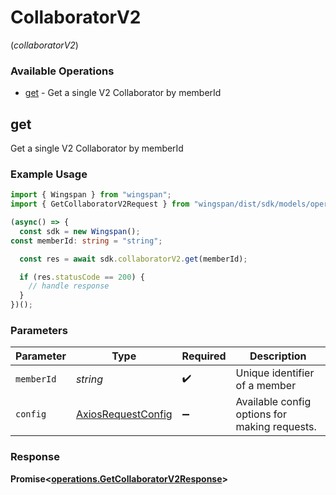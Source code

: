 # CollaboratorV2
(*collaboratorV2*)

### Available Operations

* [get](#get) - Get a single V2 Collaborator by memberId

## get

Get a single V2 Collaborator by memberId

### Example Usage

```typescript
import { Wingspan } from "wingspan";
import { GetCollaboratorV2Request } from "wingspan/dist/sdk/models/operations";

(async() => {
  const sdk = new Wingspan();
const memberId: string = "string";

  const res = await sdk.collaboratorV2.get(memberId);

  if (res.statusCode == 200) {
    // handle response
  }
})();
```

### Parameters

| Parameter                                                    | Type                                                         | Required                                                     | Description                                                  |
| ------------------------------------------------------------ | ------------------------------------------------------------ | ------------------------------------------------------------ | ------------------------------------------------------------ |
| `memberId`                                                   | *string*                                                     | :heavy_check_mark:                                           | Unique identifier of a member                                |
| `config`                                                     | [AxiosRequestConfig](https://axios-http.com/docs/req_config) | :heavy_minus_sign:                                           | Available config options for making requests.                |


### Response

**Promise<[operations.GetCollaboratorV2Response](../../models/operations/getcollaboratorv2response.md)>**


